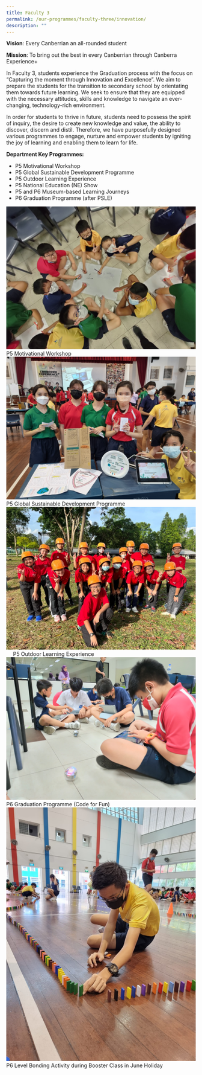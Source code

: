 ```yaml
---
title: Faculty 3
permalink: /our-programmes/faculty-three/innovation/
description: ""
---
```

**Vision**: Every Canberrian an all-rounded student

**Mission**: To bring out the best in every Canberrian through Canberra Experience+


In Faculty 3, students experience the Graduation process with the focus on “Capturing the moment through Innovation and Excellence”. We aim to prepare the students for the transition to secondary school by orientating them towards future learning. We seek to ensure that they are equipped with the necessary attitudes, skills and knowledge to navigate an ever-changing, technology-rich environment.

In order for students to thrive in future, students need to possess the spirit of inquiry, the desire to create new knowledge and value, the ability to discover, discern and distil. Therefore, we have purposefully designed various programmes to engage, nurture and empower students by igniting the joy of learning and enabling them to learn for life.

**Department Key Programmes:**
* P5 Motivational Workshop 
* P5 Global Sustainable Development Programme
* P5 Outdoor Learning Experience
* P5 National Education (NE) Show
* P5 and P6 Museum-based Learning Journeys
* P6 Graduation Programme (after PSLE)

![](/images/P5%20Motivational%20Workshop.jpg)
P5 Motivational Workshop
![](/images/P5%20Global%20Sustainable%20Development%20Programme.jpg)
P5 Global Sustainable Development Programme
![](/images/P5%20Outdoor%20Learning%20Experience%20(JPEG).jpeg) 
P5 Outdoor Learning Experience
![](/images/P6%20Code%20for%20Fun.jpg)
P6 Graduation Programme (Code for Fun)
![](/images/P6%20Level%20Bonding%20Activity.jpeg)
P6 Level Bonding Activity during Booster Class in June Holiday